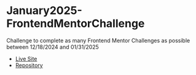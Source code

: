 # January2025-FrontendMentorChallenge
Challenge to complete as many Frontend Mentor Challenges as possible between 12/18/2024 and 01/31/2025

- [Live Site](https://p1xt.github.io/January2025-FrontendMentorChallenge/)
- [Repository](https://github.com/P1xt/January2025-FrontendMentorChallenge)